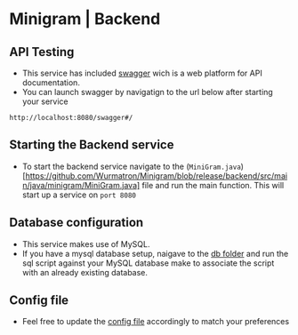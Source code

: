# Minigram | Backend

## API Testing
- This service has included [swagger]() wich is a web platform for API documentation.
- You can launch swagger by navigatign to the url below after starting your service

`http://localhost:8080/swagger#/`

## Starting the Backend service
- To start the backend service navigate to the (`MiniGram.java`)[https://github.com/Wurmatron/Minigram/blob/release/backend/src/main/java/minigram/MiniGram.java] file and run the main function. This will start up a service on `port 8080` 

## Database configuration
- This service makes use of MySQL. 
- If you have a mysql database setup, naigave to the [db folder](https://github.com/Wurmatron/Minigram/tree/release/backend/db) and run the sql script against your MySQL database make to associate the script with an already existing database.

## Config file
- Feel free to update the [config file](https://github.com/Wurmatron/Minigram/tree/7134729a450f0162c73080766157ffad3b92dbe1/backend/src/main/java/minigram) accordingly to match your preferences
